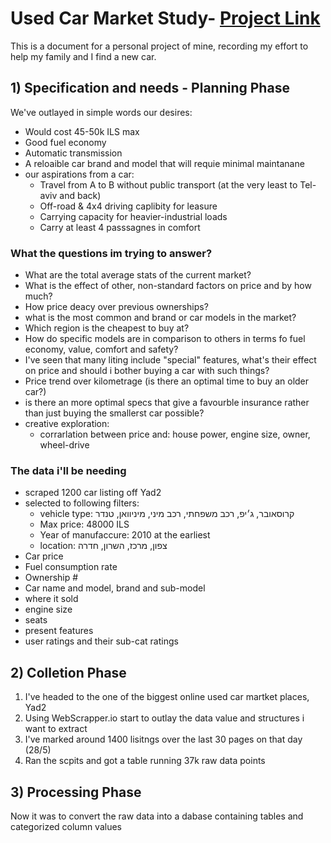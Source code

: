 # Used Car Market Study- [Project Link](https://public.tableau.com/app/profile/yam.yam/viz/UsedCarsBuyingGuide/Dashboard2)

This is a document for a personal project of mine, recording my effort to help my family and I find a new car.

## 1) Specification and needs - Planning Phase
We've outlayed in simple words our desires:
* Would cost 45-50k ILS max
* Good fuel economy
* Automatic transmission
* A reloaible car brand and model that will requie minimal maintanane
* our aspirations from a car:
    - Travel from A to B without public transport (at the very least to Tel-aviv and back)
    - Off-road & 4x4 driving caplibity for leasure
    - Carrying capacity for heavier-industrial loads
    - Carry at least 4 passsagnes in comfort
  
### What the questions im trying to answer?
* What are the total average stats of the current market?
* What is the effect of other, non-standard factors on price and by how much?
* How price deacy over previous ownerships?
* what is the most common and brand or car models in the market?
* Which region is the cheapest to buy at?
* How do specific models are in comparison to others in terms fo fuel economy, value, comfort and safety?
* I've seen that many liting include "special" features, what's their effect on price and should i bother buying a car with such things?
* Price trend over kilometrage (is there an optimal time to buy an older car?)
* is there an more optimal specs that give a favourble insurance rather than just buying the smallerst car possible?
* creative exploration:
  - corrarlation between price and: house power, engine size, owner, wheel-drive

### The data i'll be needing
* scraped 1200 car listing off Yad2
* selected to following filters:
    - vehicle type: קרוסאובר, ג׳יפ, רכב משפחתי, רכב מיני, מיניוואן, טנדר
    - Max price: 48000 ILS
    - Year of manufaccure: 2010 at the earliest
    - location: צפון, מרכז, השרון, חדרה
* Car price
* Fuel consumption rate
* Ownership #
* Car name and model, brand and sub-model
* where it sold
* engine size
* seats
* present features
* user ratings and their sub-cat ratings



## 2) Colletion Phase

1. I've headed to the one of the biggest online used car martket places, Yad2
2. Using WebScrapper.io start to outlay the data value and structures i want to extract
3. I've marked around 1400 lisitngs over the last 30 pages on that day (28/5)
4. Ran the scpits and got a table running 37k raw data points

## 3) Processing Phase
Now it was to convert the raw data into a dabase containing tables and categorized column values




